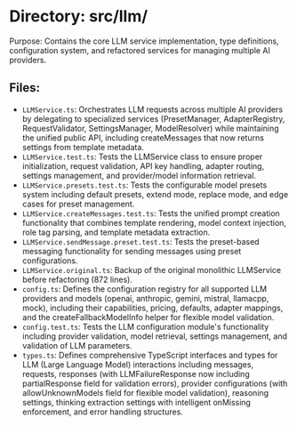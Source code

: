 # Directory: src/llm/

Purpose: Contains the core LLM service implementation, type definitions, configuration system, and refactored services for managing multiple AI providers.

## Files:

- `LLMService.ts`: Orchestrates LLM requests across multiple AI providers by delegating to specialized services (PresetManager, AdapterRegistry, RequestValidator, SettingsManager, ModelResolver) while maintaining the unified public API, including createMessages that now returns settings from template metadata.
- `LLMService.test.ts`: Tests the LLMService class to ensure proper initialization, request validation, API key handling, adapter routing, settings management, and provider/model information retrieval.
- `LLMService.presets.test.ts`: Tests the configurable model presets system including default presets, extend mode, replace mode, and edge cases for preset management.
- `LLMService.createMessages.test.ts`: Tests the unified prompt creation functionality that combines template rendering, model context injection, role tag parsing, and template metadata extraction.
- `LLMService.sendMessage.preset.test.ts`: Tests the preset-based messaging functionality for sending messages using preset configurations.
- `LLMService.original.ts`: Backup of the original monolithic LLMService before refactoring (872 lines).
- `config.ts`: Defines the configuration registry for all supported LLM providers and models (openai, anthropic, gemini, mistral, llamacpp, mock), including their capabilities, pricing, defaults, adapter mappings, and the createFallbackModelInfo helper for flexible model validation.
- `config.test.ts`: Tests the LLM configuration module's functionality including provider validation, model retrieval, settings management, and validation of LLM parameters.
- `types.ts`: Defines comprehensive TypeScript interfaces and types for LLM (Large Language Model) interactions including messages, requests, responses (with LLMFailureResponse now including partialResponse field for validation errors), provider configurations (with allowUnknownModels field for flexible model validation), reasoning settings, thinking extraction settings with intelligent onMissing enforcement, and error handling structures.